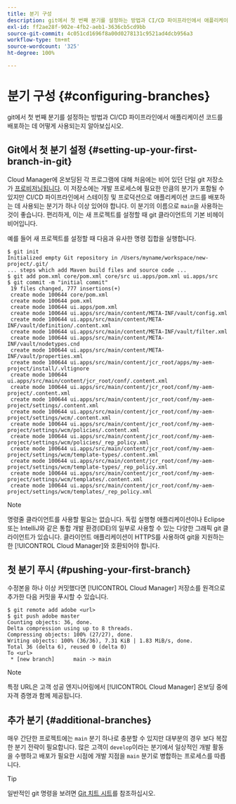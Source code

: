 ```yaml
---
title: 분기 구성
description: git에서 첫 번째 분기를 설정하는 방법과 CI/CD 파이프라인에서 애플리케이션 코드를 배포하는 데 어떻게 사용되는지 알아보십시오.
exl-id: ff2ae28f-902e-4fb2-aeb1-3636cb5cd9bb
source-git-commit: 4c051cd1696f8a00d0278131c9521ad4dcb956a3
workflow-type: tm+mt
source-wordcount: '325'
ht-degree: 100%

---
```



# 분기 구성 {#configuring-branches}

git에서 첫 번째 분기를 설정하는 방법과 CI/CD 파이프라인에서 애플리케이션 코드를 배포하는 데 어떻게 사용되는지 알아보십시오.

## Git에서 첫 분기 설정 {#setting-up-your-first-branch-in-git}

Cloud Manager에 온보딩된 각 프로그램에 대해 처음에는 비어 있던 단일 git 저장소가 [프로비저닝됩니다](/help/requirements/environment-provisioning.md). 이 저장소에는 개발 프로세스에 필요한 만큼의 분기가 포함될 수 있지만 CI/CD 파이프라인에서 스테이징 및 프로덕션으로 애플리케이션 코드를 배포하는 데 사용되는 분기가 하나 이상 있어야 합니다. 이 분기의 이름으로 `main`을 사용하는 것이 좋습니다. 편리하게, 이는 새 프로젝트를 설정할 때 git 클라이언트의 기본 비헤이비어입니다.

예를 들어 새 프로젝트를 설정할 때 다음과 유사한 명령 집합을 실행합니다.

```shell
$ git init
Initialized empty Git repository in /Users/myname/workspace/new-project/.git/
... steps which add Maven build files and source code ...
$ git add pom.xml core/pom.xml core/src ui.apps/pom.xml ui.apps/src
$ git commit -m "initial commit"
 19 files changed, 777 insertions(+)
 create mode 100644 core/pom.xml
 create mode 100644 pom.xml
 create mode 100644 ui.apps/pom.xml
 create mode 100644 ui.apps/src/main/content/META-INF/vault/config.xml
 create mode 100644 ui.apps/src/main/content/META-INF/vault/definition/.content.xml
 create mode 100644 ui.apps/src/main/content/META-INF/vault/filter.xml
 create mode 100644 ui.apps/src/main/content/META-INF/vault/nodetypes.cnd
 create mode 100644 ui.apps/src/main/content/META-INF/vault/properties.xml
 create mode 100644 ui.apps/src/main/content/jcr_root/apps/my-aem-project/install/.vltignore
 create mode 100644 ui.apps/src/main/content/jcr_root/conf/.content.xml
 create mode 100644 ui.apps/src/main/content/jcr_root/conf/my-aem-project/.content.xml
 create mode 100644 ui.apps/src/main/content/jcr_root/conf/my-aem-project/settings/.content.xml
 create mode 100644 ui.apps/src/main/content/jcr_root/conf/my-aem-project/settings/wcm/.content.xml
 create mode 100644 ui.apps/src/main/content/jcr_root/conf/my-aem-project/settings/wcm/policies/.content.xml
 create mode 100644 ui.apps/src/main/content/jcr_root/conf/my-aem-project/settings/wcm/policies/_rep_policy.xml
 create mode 100644 ui.apps/src/main/content/jcr_root/conf/my-aem-project/settings/wcm/template-types/.content.xml
 create mode 100644 ui.apps/src/main/content/jcr_root/conf/my-aem-project/settings/wcm/template-types/_rep_policy.xml
 create mode 100644 ui.apps/src/main/content/jcr_root/conf/my-aem-project/settings/wcm/templates/.content.xml
 create mode 100644 ui.apps/src/main/content/jcr_root/conf/my-aem-project/settings/wcm/templates/_rep_policy.xml
```

>[!NOTE]
>
>명령줄 클라이언트를 사용할 필요는 없습니다. 독립 실행형 애플리케이션이나 Eclipse 또는 IntelliJ와 같은 통합 개발 환경(IDE)의 일부로 사용할 수 있는 다양한 그래픽 git 클라이언트가 있습니다. 클라이언트 애플리케이션이 HTTPS를 사용하여 git을 지원하는 한 [!UICONTROL Cloud Manager]와 호환되어야 합니다.

## 첫 분기 푸시 {#pushing-your-first-branch}

수정본을 하나 이상 커밋했다면 [!UICONTROL Cloud Manager] 저장소를 원격으로 추가한 다음 커밋을 푸시할 수 있습니다.

```shell
$ git remote add adobe <url>
$ git push adobe master
Counting objects: 36, done.
Delta compression using up to 8 threads.
Compressing objects: 100% (27/27), done.
Writing objects: 100% (36/36), 7.31 KiB | 1.83 MiB/s, done.
Total 36 (delta 6), reused 0 (delta 0)
To <url>
 * [new branch]      main -> main
```

>[!NOTE]
>
>특정 URL은 고객 성공 엔지니어링에서 [!UICONTROL Cloud Manager] 온보딩 중에 자격 증명과 함께 제공됩니다.

## 추가 분기 {#additional-branches}

매우 간단한 프로젝트에는 `main` 분기 하나로 충분할 수 있지만 대부분의 경우 보다 복잡한 분기 전략이 필요합니다. 많은 고객이 `develop`이라는 분기에서 일상적인 개발 활동을 수행하고 배포가 필요한 시점에 개발 지점을 `main` 분기로 병합하는 프로세스를 따릅니다.

>[!TIP]
>
>일반적인 git 명령을 보려면 [Git 치트 시트](https://github.github.com/training-kit/downloads/github-git-cheat-sheet)를 참조하십시오.
